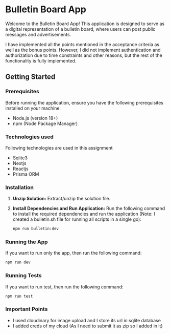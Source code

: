 
# Bulletin Board App

Welcome to the Bulletin Board App! This application is designed to serve as a digital representation of a bulletin board, where users can post public messages and advertisements.

I have implemented all the points mentioned in the acceptance criteria as well as the bonus points. However, I did not implement authentication and authorization due to time constraints and other reasons, but the rest of the functionality is fully implemented.

## Getting Started

### Prerequisites

Before running the application, ensure you have the following prerequisites installed on your machine:

- Node.js (version 18+)
- npm (Node Package Manager)


### Technologies used

Following technologies are used in this assignment

- Sqlite3
- Nextjs
- Reactjs
- Prisma ORM

### Installation

1. **Unzip Solution:** Extract/unzip the solution file.

2. **Install Dependencies and Run Application:** Run the following command to install the required dependencies and run the application (Note: I created a bulletin.sh file for running all scripts in a single go):

    ```bash
    npm run bulletin:dev
    ```

### Running the App

If you want to run only the app, then run the following command:

```bash
npm run dev 
```

### Running Tests

If you want to run test, then run the following command:

```bash
npm run test
```

### Important Points

- I used cloudinary for image upload and I store its url in sqlite database
- I added creds of my cloud (As I need to submit it as zip so I added in it)

